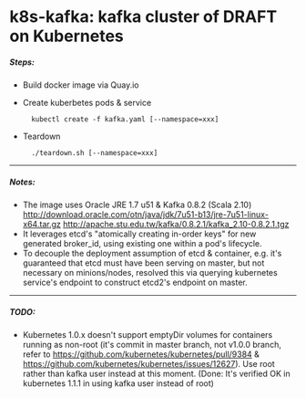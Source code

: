 # k8s-kafka: kafka cluster of DRAFT on Kubernetes
##### Steps:
* Build docker image via Quay.io
* Create kuberbetes pods & service

        kubectl create -f kafka.yaml [--namespace=xxx]
* Teardown

        ./teardown.sh [--namespace=xxx]

-----
##### Notes:
* The image uses Oracle JRE 1.7 u51 & Kafka 0.8.2 (Scala 2.10)
    http://download.oracle.com/otn/java/jdk/7u51-b13/jre-7u51-linux-x64.tar.gz
    http://apache.stu.edu.tw/kafka/0.8.2.1/kafka_2.10-0.8.2.1.tgz
* It leverages etcd's "atomically creating in-order keys" for new generated broker_id, using existing one within a pod's lifecycle. 
* To decouple the deployment assumption of etcd & container, e.g. it's guaranteed that etcd must have been serving on master, but not necessary on minions/nodes, resolved this via querying kubernetes service's endpoint to construct etcd2's endpoint on master.

-----
##### TODO:
* Kubernetes 1.0.x doesn't support emptyDir volumes for containers running as non-root (it's commit in master branch, not v1.0.0 branch, refer to https://github.com/kubernetes/kubernetes/pull/9384 & https://github.com/kubernetes/kubernetes/issues/12627). Use root rather than kafka user instead at this moment. (Done: It's verified OK in kubernetes 1.1.1 in using kafka user instead of root)

